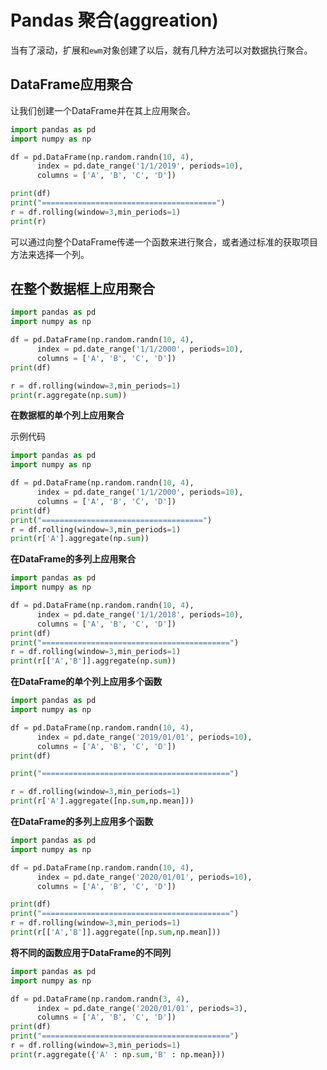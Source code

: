 # Pandas 聚合(aggreation)	

当有了滚动，扩展和`ewm`对象创建了以后，就有几种方法可以对数据执行聚合。

## DataFrame应用聚合

让我们创建一个DataFrame并在其上应用聚合。

```python
import pandas as pd
import numpy as np

df = pd.DataFrame(np.random.randn(10, 4),
      index = pd.date_range('1/1/2019', periods=10),
      columns = ['A', 'B', 'C', 'D'])

print(df)
print("=======================================")
r = df.rolling(window=3,min_periods=1)
print(r)
```

可以通过向整个DataFrame传递一个函数来进行聚合，或者通过标准的获取项目方法来选择一个列。

## 在整个数据框上应用聚合

```python
import pandas as pd
import numpy as np

df = pd.DataFrame(np.random.randn(10, 4),
      index = pd.date_range('1/1/2000', periods=10),
      columns = ['A', 'B', 'C', 'D'])
print(df)

r = df.rolling(window=3,min_periods=1)
print(r.aggregate(np.sum))
```

**在数据框的单个列上应用聚合**

示例代码

```python
import pandas as pd
import numpy as np

df = pd.DataFrame(np.random.randn(10, 4),
      index = pd.date_range('1/1/2000', periods=10),
      columns = ['A', 'B', 'C', 'D'])
print(df)
print("====================================")
r = df.rolling(window=3,min_periods=1)
print(r['A'].aggregate(np.sum))
```

**在DataFrame的多列上应用聚合**

```python
import pandas as pd
import numpy as np

df = pd.DataFrame(np.random.randn(10, 4),
      index = pd.date_range('1/1/2018', periods=10),
      columns = ['A', 'B', 'C', 'D'])
print(df)
print("==========================================")
r = df.rolling(window=3,min_periods=1)
print(r[['A','B']].aggregate(np.sum))
```

**在DataFrame的单个列上应用多个函数**

```python
import pandas as pd
import numpy as np

df = pd.DataFrame(np.random.randn(10, 4),
      index = pd.date_range('2019/01/01', periods=10),
      columns = ['A', 'B', 'C', 'D'])
print(df)

print("==========================================")

r = df.rolling(window=3,min_periods=1)
print(r['A'].aggregate([np.sum,np.mean]))
```

**在DataFrame的多列上应用多个函数**

```python
import pandas as pd
import numpy as np

df = pd.DataFrame(np.random.randn(10, 4),
      index = pd.date_range('2020/01/01', periods=10),
      columns = ['A', 'B', 'C', 'D'])

print(df)
print("==========================================")
r = df.rolling(window=3,min_periods=1)
print(r[['A','B']].aggregate([np.sum,np.mean]))
```

**将不同的函数应用于DataFrame的不同列**

```python
import pandas as pd
import numpy as np

df = pd.DataFrame(np.random.randn(3, 4),
      index = pd.date_range('2020/01/01', periods=3),
      columns = ['A', 'B', 'C', 'D'])
print(df)
print("==========================================")
r = df.rolling(window=3,min_periods=1)
print(r.aggregate({'A' : np.sum,'B' : np.mean}))
```

